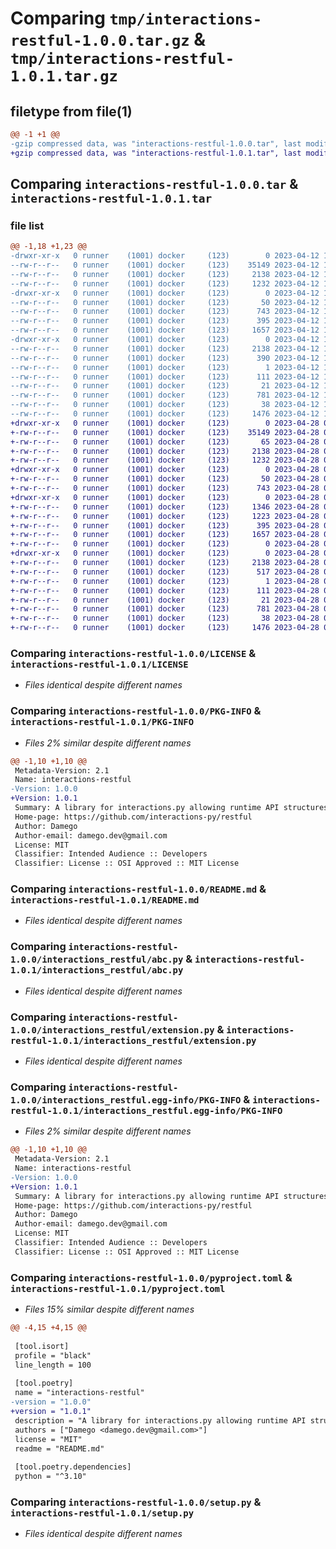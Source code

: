 # Comparing `tmp/interactions-restful-1.0.0.tar.gz` & `tmp/interactions-restful-1.0.1.tar.gz`

## filetype from file(1)

```diff
@@ -1 +1 @@
-gzip compressed data, was "interactions-restful-1.0.0.tar", last modified: Wed Apr 12 17:07:47 2023, max compression
+gzip compressed data, was "interactions-restful-1.0.1.tar", last modified: Fri Apr 28 07:20:37 2023, max compression
```

## Comparing `interactions-restful-1.0.0.tar` & `interactions-restful-1.0.1.tar`

### file list

```diff
@@ -1,18 +1,23 @@
-drwxr-xr-x   0 runner    (1001) docker     (123)        0 2023-04-12 17:07:47.158396 interactions-restful-1.0.0/
--rw-r--r--   0 runner    (1001) docker     (123)    35149 2023-04-12 17:07:37.000000 interactions-restful-1.0.0/LICENSE
--rw-r--r--   0 runner    (1001) docker     (123)     2138 2023-04-12 17:07:47.158396 interactions-restful-1.0.0/PKG-INFO
--rw-r--r--   0 runner    (1001) docker     (123)     1232 2023-04-12 17:07:37.000000 interactions-restful-1.0.0/README.md
-drwxr-xr-x   0 runner    (1001) docker     (123)        0 2023-04-12 17:07:47.158396 interactions-restful-1.0.0/interactions_restful/
--rw-r--r--   0 runner    (1001) docker     (123)       50 2023-04-12 17:07:37.000000 interactions-restful-1.0.0/interactions_restful/__init__.py
--rw-r--r--   0 runner    (1001) docker     (123)      743 2023-04-12 17:07:37.000000 interactions-restful-1.0.0/interactions_restful/abc.py
--rw-r--r--   0 runner    (1001) docker     (123)      395 2023-04-12 17:07:37.000000 interactions-restful-1.0.0/interactions_restful/decorators.py
--rw-r--r--   0 runner    (1001) docker     (123)     1657 2023-04-12 17:07:37.000000 interactions-restful-1.0.0/interactions_restful/extension.py
-drwxr-xr-x   0 runner    (1001) docker     (123)        0 2023-04-12 17:07:47.158396 interactions-restful-1.0.0/interactions_restful.egg-info/
--rw-r--r--   0 runner    (1001) docker     (123)     2138 2023-04-12 17:07:47.000000 interactions-restful-1.0.0/interactions_restful.egg-info/PKG-INFO
--rw-r--r--   0 runner    (1001) docker     (123)      390 2023-04-12 17:07:47.000000 interactions-restful-1.0.0/interactions_restful.egg-info/SOURCES.txt
--rw-r--r--   0 runner    (1001) docker     (123)        1 2023-04-12 17:07:47.000000 interactions-restful-1.0.0/interactions_restful.egg-info/dependency_links.txt
--rw-r--r--   0 runner    (1001) docker     (123)      111 2023-04-12 17:07:47.000000 interactions-restful-1.0.0/interactions_restful.egg-info/requires.txt
--rw-r--r--   0 runner    (1001) docker     (123)       21 2023-04-12 17:07:47.000000 interactions-restful-1.0.0/interactions_restful.egg-info/top_level.txt
--rw-r--r--   0 runner    (1001) docker     (123)      781 2023-04-12 17:07:37.000000 interactions-restful-1.0.0/pyproject.toml
--rw-r--r--   0 runner    (1001) docker     (123)       38 2023-04-12 17:07:47.158396 interactions-restful-1.0.0/setup.cfg
--rw-r--r--   0 runner    (1001) docker     (123)     1476 2023-04-12 17:07:37.000000 interactions-restful-1.0.0/setup.py
+drwxr-xr-x   0 runner    (1001) docker     (123)        0 2023-04-28 07:20:37.752846 interactions-restful-1.0.1/
+-rw-r--r--   0 runner    (1001) docker     (123)    35149 2023-04-28 07:20:24.000000 interactions-restful-1.0.1/LICENSE
+-rw-r--r--   0 runner    (1001) docker     (123)       65 2023-04-28 07:20:24.000000 interactions-restful-1.0.1/MANIFEST.in
+-rw-r--r--   0 runner    (1001) docker     (123)     2138 2023-04-28 07:20:37.752846 interactions-restful-1.0.1/PKG-INFO
+-rw-r--r--   0 runner    (1001) docker     (123)     1232 2023-04-28 07:20:24.000000 interactions-restful-1.0.1/README.md
+drwxr-xr-x   0 runner    (1001) docker     (123)        0 2023-04-28 07:20:37.752846 interactions-restful-1.0.1/interactions_restful/
+-rw-r--r--   0 runner    (1001) docker     (123)       50 2023-04-28 07:20:24.000000 interactions-restful-1.0.1/interactions_restful/__init__.py
+-rw-r--r--   0 runner    (1001) docker     (123)      743 2023-04-28 07:20:24.000000 interactions-restful-1.0.1/interactions_restful/abc.py
+drwxr-xr-x   0 runner    (1001) docker     (123)        0 2023-04-28 07:20:37.752846 interactions-restful-1.0.1/interactions_restful/backends/
+-rw-r--r--   0 runner    (1001) docker     (123)     1346 2023-04-28 07:20:24.000000 interactions-restful-1.0.1/interactions_restful/backends/fast_api.py
+-rw-r--r--   0 runner    (1001) docker     (123)     1223 2023-04-28 07:20:24.000000 interactions-restful-1.0.1/interactions_restful/backends/flask_api.py
+-rw-r--r--   0 runner    (1001) docker     (123)      395 2023-04-28 07:20:24.000000 interactions-restful-1.0.1/interactions_restful/decorators.py
+-rw-r--r--   0 runner    (1001) docker     (123)     1657 2023-04-28 07:20:24.000000 interactions-restful-1.0.1/interactions_restful/extension.py
+-rw-r--r--   0 runner    (1001) docker     (123)        0 2023-04-28 07:20:24.000000 interactions-restful-1.0.1/interactions_restful/py.typed
+drwxr-xr-x   0 runner    (1001) docker     (123)        0 2023-04-28 07:20:37.752846 interactions-restful-1.0.1/interactions_restful.egg-info/
+-rw-r--r--   0 runner    (1001) docker     (123)     2138 2023-04-28 07:20:37.000000 interactions-restful-1.0.1/interactions_restful.egg-info/PKG-INFO
+-rw-r--r--   0 runner    (1001) docker     (123)      517 2023-04-28 07:20:37.000000 interactions-restful-1.0.1/interactions_restful.egg-info/SOURCES.txt
+-rw-r--r--   0 runner    (1001) docker     (123)        1 2023-04-28 07:20:37.000000 interactions-restful-1.0.1/interactions_restful.egg-info/dependency_links.txt
+-rw-r--r--   0 runner    (1001) docker     (123)      111 2023-04-28 07:20:37.000000 interactions-restful-1.0.1/interactions_restful.egg-info/requires.txt
+-rw-r--r--   0 runner    (1001) docker     (123)       21 2023-04-28 07:20:37.000000 interactions-restful-1.0.1/interactions_restful.egg-info/top_level.txt
+-rw-r--r--   0 runner    (1001) docker     (123)      781 2023-04-28 07:20:24.000000 interactions-restful-1.0.1/pyproject.toml
+-rw-r--r--   0 runner    (1001) docker     (123)       38 2023-04-28 07:20:37.752846 interactions-restful-1.0.1/setup.cfg
+-rw-r--r--   0 runner    (1001) docker     (123)     1476 2023-04-28 07:20:24.000000 interactions-restful-1.0.1/setup.py
```

### Comparing `interactions-restful-1.0.0/LICENSE` & `interactions-restful-1.0.1/LICENSE`

 * *Files identical despite different names*

### Comparing `interactions-restful-1.0.0/PKG-INFO` & `interactions-restful-1.0.1/PKG-INFO`

 * *Files 2% similar despite different names*

```diff
@@ -1,10 +1,10 @@
 Metadata-Version: 2.1
 Name: interactions-restful
-Version: 1.0.0
+Version: 1.0.1
 Summary: A library for interactions.py allowing runtime API structures
 Home-page: https://github.com/interactions-py/restful
 Author: Damego
 Author-email: damego.dev@gmail.com
 License: MIT
 Classifier: Intended Audience :: Developers
 Classifier: License :: OSI Approved :: MIT License
```

### Comparing `interactions-restful-1.0.0/README.md` & `interactions-restful-1.0.1/README.md`

 * *Files identical despite different names*

### Comparing `interactions-restful-1.0.0/interactions_restful/abc.py` & `interactions-restful-1.0.1/interactions_restful/abc.py`

 * *Files identical despite different names*

### Comparing `interactions-restful-1.0.0/interactions_restful/extension.py` & `interactions-restful-1.0.1/interactions_restful/extension.py`

 * *Files identical despite different names*

### Comparing `interactions-restful-1.0.0/interactions_restful.egg-info/PKG-INFO` & `interactions-restful-1.0.1/interactions_restful.egg-info/PKG-INFO`

 * *Files 2% similar despite different names*

```diff
@@ -1,10 +1,10 @@
 Metadata-Version: 2.1
 Name: interactions-restful
-Version: 1.0.0
+Version: 1.0.1
 Summary: A library for interactions.py allowing runtime API structures
 Home-page: https://github.com/interactions-py/restful
 Author: Damego
 Author-email: damego.dev@gmail.com
 License: MIT
 Classifier: Intended Audience :: Developers
 Classifier: License :: OSI Approved :: MIT License
```

### Comparing `interactions-restful-1.0.0/pyproject.toml` & `interactions-restful-1.0.1/pyproject.toml`

 * *Files 15% similar despite different names*

```diff
@@ -4,15 +4,15 @@
 
 [tool.isort]
 profile = "black"
 line_length = 100
 
 [tool.poetry]
 name = "interactions-restful"
-version = "1.0.0"
+version = "1.0.1"
 description = "A library for interactions.py allowing runtime API structures"
 authors = ["Damego <damego.dev@gmail.com>"]
 license = "MIT"
 readme = "README.md"
 
 [tool.poetry.dependencies]
 python = "^3.10"
```

### Comparing `interactions-restful-1.0.0/setup.py` & `interactions-restful-1.0.1/setup.py`

 * *Files identical despite different names*

